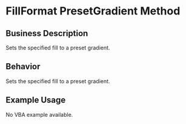# FillFormat PresetGradient Method

## Business Description
Sets the specified fill to a preset gradient.

## Behavior
Sets the specified fill to a preset gradient.

## Example Usage
No VBA example available.